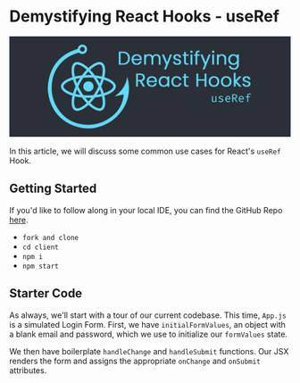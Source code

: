 # Demystifying React Hooks - useRef

![](./assets/png/useRef-header-small.png)

In this article, we will discuss some common use cases for React's `useRef` Hook.

## Getting Started

If you'd like to follow along in your local IDE, you can find the GitHub Repo [here](https://github.com/austin-rt/useRef).

- `fork and clone`
- `cd client`
- `npm i`
- `npm start`

## Starter Code

As always, we'll start with a tour of our current codebase. This time, `App.js` is a simulated Login Form. First, we have `initialFormValues`, an object with a blank email and password, which we use to initialize our `formValues` state.

We then have boilerplate `handleChange` and `handleSubmit` functions. Our JSX renders the form and assigns the appropriate `onChange` and `onSubmit` attributes.
